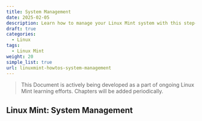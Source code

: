 ```yaml
---
title: System Management
date: 2025-02-05
description: Learn how to manage your Linux Mint system with this step-by-step guide on system management tasks and best practices for Linux Mint.
draft: true
categories:
  - Linux
tags:
  - Linux Mint
weight: 20
simple_list: true
url: linuxmint-howtos-system-management
---
```


> This Document is actively being developed as a part of ongoing Linux Mint learning efforts. Chapters will be added periodically.

## Linux Mint: System Management
